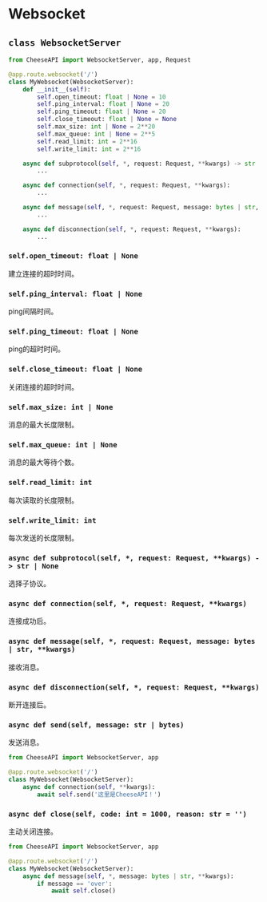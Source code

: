 # **Websocket**

## **`class WebsocketServer`**

```python
from CheeseAPI import WebsocketServer, app, Request

@app.route.websocket('/')
class MyWebsocket(WebsocketServer):
    def __init__(self):
        self.open_timeout: float | None = 10
        self.ping_interval: float | None = 20
        self.ping_timeout: float | None = 20
        self.close_timeout: float | None = None
        self.max_size: int | None = 2**20
        self.max_queue: int | None = 2**5
        self.read_limit: int = 2**16
        self.write_limit: int = 2**16

    async def subprotocol(self, *, request: Request, **kwargs) -> str | None:
        ...

    async def connection(self, *, request: Request, **kwargs):
        ...

    async def message(self, *, request: Request, message: bytes | str, **kwargs):
        ...

    async def disconnection(self, *, request: Request, **kwargs):
        ...
```

### **`self.open_timeout: float | None`**

建立连接的超时时间。

### **`self.ping_interval: float | None`**

ping间隔时间。

### **`self.ping_timeout: float | None`**

ping的超时时间。

### **`self.close_timeout: float | None`**

关闭连接的超时时间。

### **`self.max_size: int | None`**

消息的最大长度限制。

### **`self.max_queue: int | None`**

消息的最大等待个数。

### **`self.read_limit: int`**

每次读取的长度限制。

### **`self.write_limit: int`**

每次发送的长度限制。

### **`async def subprotocol(self, *, request: Request, **kwargs) -> str | None`**

选择子协议。

### **`async def connection(self, *, request: Request, **kwargs)`**

连接成功后。

### **`async def message(self, *, request: Request, message: bytes | str, **kwargs)`**

接收消息。

### **`async def disconnection(self, *, request: Request, **kwargs)`**

断开连接后。

### **`async def send(self, message: str | bytes)`**

发送消息。

```python
from CheeseAPI import WebsocketServer, app

@app.route.websocket('/')
class MyWebsocket(WebsocketServer):
    async def connection(self, **kwargs):
        await self.send('这里是CheeseAPI！')
```

### **`async def close(self, code: int = 1000, reason: str = '')`**

主动关闭连接。

```python
from CheeseAPI import WebsocketServer, app

@app.route.websocket('/')
class MyWebsocket(WebsocketServer):
    async def message(self, *, message: bytes | str, **kwargs):
        if message == 'over':
            await self.close()
```
